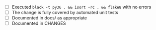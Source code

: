 - [ ] Executed ``black -t py36 . && isort -rc . && flake8`` with no errors
- [ ] The change is fully covered by automated unit tests
- [ ] Documented in docs/ as appropriate
- [ ] Documented in CHANGES
